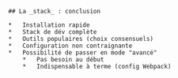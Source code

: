 
    
    ## La _stack_ : conclusion
    
    *   Installation rapide
    *   Stack de dév complète
    *   Outils populaires (choix consensuels)
    *   Configuration non contraignante
    *   Possibilité de passer en mode "avancé"
        *   Pas besoin au début
        *   Indispensable à terme (config Webpack)
    
    